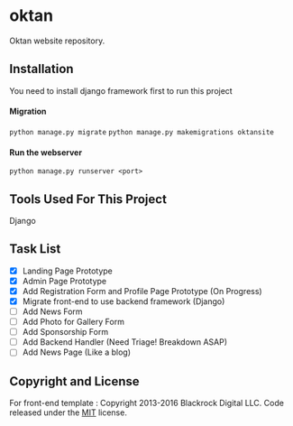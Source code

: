 # oktan
Oktan website repository.

## Installation
You need to install django framework first to run this project

#### Migration
`python manage.py migrate`
`python manage.py makemigrations oktansite`

#### Run the webserver
`python manage.py runserver <port>`

## Tools Used For This Project
Django

## Task List
- [x] Landing Page Prototype
- [x] Admin Page Prototype
- [x] Add Registration Form and Profile Page Prototype (On Progress)
- [x] Migrate front-end to use backend framework (Django)
- [ ] Add News Form
- [ ] Add Photo for Gallery Form
- [ ] Add Sponsorship Form
- [ ] Add Backend Handler (Need Triage! Breakdown ASAP)
- [ ] Add News Page (Like a blog)

## Copyright and License
For front-end template :
Copyright 2013-2016 Blackrock Digital LLC. Code released under the [MIT](https://github.com/BlackrockDigital/startbootstrap-creative/blob/gh-pages/LICENSE) license.
